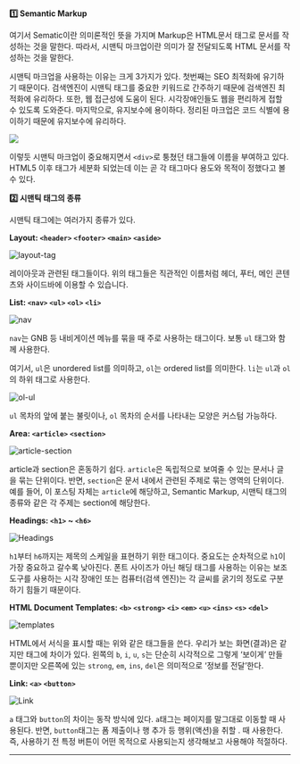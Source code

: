 **1️⃣ Semantic Markup**

여기서 Sematic이란 의미론적인 뜻을 가지며 Markup은 HTML문서 태그로 문서를 작성하는 것을 말한다. 따라서, 시맨틱 마크업이란 의미가 잘 전달되도록 HTML 문서를 작성하는 것을 말한다.

시맨틱 마크업을 사용하는 이유는 크게 3가지가 있다. 첫번째는 SEO 최적화에 유기하기 때문이다. 검색엔진이 시맨틱 태그를 중요한 키워드로 간주하기 때문에 검색엔진 최적화에 유리하다. 또한, 웹 접근성에 도움이 된다. 시각장애인들도 웹을 편리하게 접할 수 있도록 도와준다. 마지막으로, 유지보수에 용이하다. 정리된 마크업은 코드 식별에 용이하기 때문에 유지보수에 유리하다.

![](https://github.com/user-attachments/assets/556a34f0-65e6-43da-81ae-f60b58d7e260)

이렇듯 시맨틱 마크업이 중요해지면서 `<div>`로 퉁쳤던 태그들에 이름을 부여하고 있다. HTML5 이후 태그가 세분화 되었는데 이는 곧 각 태그마다 용도와 목적이 정했다고 볼 수 있다.

**2️⃣ 시맨틱 태그의 종류**

시맨틱 태그에는 여러가지 종류가 있다.

**Layout: `<header>` `<footer>` `<main>` `<aside>`**

![layout-tag](https://github.com/user-attachments/assets/cac8e470-1a14-41d8-9482-0036a6aaf276)

레이아웃과 관련된 태그들이다. 위의 태그들은 직관적인 이름처럼 헤더, 푸터, 메인 콘텐츠와
사이드바에 이용할 수 있습니다.

**List: `<nav>` `<ul>` `<ol>` `<li>`**

![nav](https://github.com/user-attachments/assets/cf6cc19f-0225-4bc7-aedd-581012e37e9e)

`nav`는 GNB 등 내비게이션 메뉴를 묶을 때 주로 사용하는 태그이다. 보통 `ul` 태그와 함께 사용한다.

여기서, `ul`은 unordered list를 의미하고, `ol`는 ordered list를 의미한다. `li`는 `ul`과 `ol`의 하위 태그로 사용한다.

![ol-ul](https://github.com/user-attachments/assets/39b240cb-51c8-42de-8db5-864a61e4016c)

`ul` 목차의 앞에 붙는 불릿이나, `ol` 목차의 순서를 나타내는 모양은 커스텀 가능하다.

**Area: `<article>` `<section>`**

![article-section](https://github.com/user-attachments/assets/b3ebaabf-c720-4017-ac6c-28a051a1ab40)

article과 section은 혼동하기 쉽다. `article`은 독립적으로 보여줄 수 있는 문서나 글을 묶는 단위이다. 반면, `section`은 문서 내에서 관련된 주제로 묶는 영역의 단위이다. 예를 들어, 이 포스팅 자체는 `article`에 해당하고, Semantic Markup, 시맨틱 태그의 종류와 같은 각 주제는 section에 해당한다.

**Headings: `<h1>` ~ `<h6>`**

![Headings](https://github.com/user-attachments/assets/4cd5a69c-2a6f-4e26-bf62-40c1dcbe81d1)

`h1`부터 `h6`까지는 제목의 스케일을 표현하기 위한 태그이다. 중요도는 순차적으로 `h1`이 가장 중요하고 갈수록 낮아진다. 폰트 사이즈가 아닌 해딩 태그를 사용하는 이유는 보조 도구를 사용하는 시각 장애인 또는 컴퓨터(검색 엔진)는 각 글씨를 굵기의 정도로 구분하기 힘들기 때문이다.

**HTML Document Templates: `<b>` `<strong>` `<i>` `<em>` `<u>` `<ins>` `<s>` `<del>`**

![templates](https://github.com/user-attachments/assets/7a0da1d4-335e-4de8-a31d-f14e48d9b9bb)

HTML에서 서식을 표시할 때는 위와 같은 태그들을 쓴다. 우리가 보는 화면(결과)은 같지만 태그에 차이가 있다. 왼쪽의 `b`, `i`, `u`, `s`는 단순히 시각적으로 그렇게 ‘보이게’ 만들 뿐이지만 오른쪽에 있는 `strong`, `em`, `ins`, `del`은 의미적으로 ‘정보를 전달’한다.

**Link: `<a>` `<button>`**

![Link](https://github.com/user-attachments/assets/de24cca4-944a-4a71-88f7-c2a1f80bdf08)

`a` 태그와 `button`의 차이는 동작 방식에 있다. `a`태그는 페이지를 말그대로 이동할 때 사용된다. 반면, `button`태그는 폼 제출이나 행 추가 등 행위(액션)을 취할 . 때 사용한다. 즉, 사용하기 전 특정 버튼이 어떤 목적으로 사용되는지 생각해보고 사용해야 적절하다.

---

[](https://yozm.wishket.com/magazine/detail/2495/)

[](https://velog.io/@hoho_0815/%EC%8B%9C%EB%A7%A8%ED%8B%B1-%EB%A7%88%ED%81%AC%EC%97%85Semantic-Markup)
